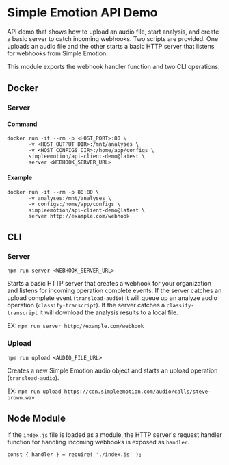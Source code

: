 # Simple Emotion API Demo
API demo that shows how to upload an audio file, start analysis, and create a basic server to catch incoming
webhooks. Two scripts are provided. One uploads an audio file and the other starts a basic HTTP server that
listens for webhooks from Simple Emotion.

This module exports the webhook handler function and two CLI operations.

## Docker

### Server
#### Command
```
docker run -it --rm -p <HOST_PORT>:80 \
       -v <HOST_OUTPUT_DIR>:/mnt/analyses \
       -v <HOST_CONFIGS_DIR>:/home/app/configs \
       simpleemotion/api-client-demo@latest \
       server <WEBHOOK_SERVER_URL>
```

#### Example
```
docker run -it --rm -p 80:80 \
       -v analyses:/mnt/analyses \
       -v configs:/home/app/configs \
       simpleemotion/api-client-demo@latest \
       server http://example.com/webhook
```

## CLI

### Server
```
npm run server <WEBHOOK_SERVER_URL>
```

Starts a basic HTTP server that creates a webhook for your organization and listens for
incoming operation complete events. If the server catches an upload complete event (`transload-audio`)
it will queue up an analyze audio operation (`classify-transcript`). If the server catches a
`classify-transcript` it will download the analysis results to a local file.

EX: `npm run server http://example.com/webhook`

### Upload
```
npm run upload <AUDIO_FILE_URL>
```

Creates a new Simple Emotion audio object and starts an upload operation (`transload-audio`).

EX: `npm run upload https://cdn.simpleemotion.com/audio/calls/steve-brown.wav`


## Node Module

If the `index.js` file is loaded as a module, the HTTP server's request handler function for handling incoming
webhooks is exposed as `handler`.

```
const { handler } = require( './index.js' );
```
